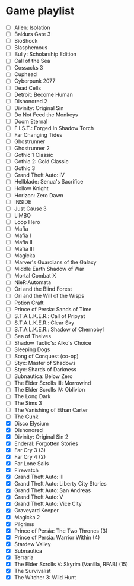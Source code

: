 # Game playlist

- [ ] Alien: Isolation
- [ ] Baldurs Gate 3
- [ ] BioShock
- [ ] Blasphemous
- [ ] Bully: Scholarship Edition
- [ ] Call of the Sea
- [ ] Cossacks 3
- [ ] Cuphead
- [ ] Cyberpunk 2077
- [ ] Dead Cells
- [ ] Detroit: Become Human
- [ ] Dishonored 2
- [ ] Divinity: Original Sin
- [ ] Do Not Feed the Monkeys
- [ ] Doom Eternal
- [ ] F.I.S.T.: Forged In Shadow Torch
- [ ] Far Changing Tides
- [ ] Ghostrunner
- [ ] Ghostrunner 2
- [ ] Gothic 1 Classic
- [ ] Gothic 2: Gold Classic
- [ ] Gothic 3
- [ ] Grand Theft Auto: IV
- [ ] Hellblade: Senua's Sacrifice
- [ ] Hollow Knight
- [ ] Horizon: Zero Dawn
- [ ] INSIDE
- [ ] Just Cause 3
- [ ] LIMBO
- [ ] Loop Hero
- [ ] Mafia
- [ ] Mafia I
- [ ] Mafia II
- [ ] Mafia III
- [ ] Magicka
- [ ] Marver's Guardians of the Galaxy
- [ ] Middle Earth Shadow of War
- [ ] Mortal Combat X
- [ ] NieR:Automata
- [ ] Ori and the Blind Forest
- [ ] Ori and the Will of the Wisps
- [ ] Potion Craft
- [ ] Prince of Persia: Sands of Time
- [ ] S.T.A.L.K.E.R.: Call of Pripyat
- [ ] S.T.A.L.K.E.R.: Clear Sky
- [ ] S.T.A.L.K.E.R.: Shadow of Chernobyl
- [ ] Sea of Theives
- [ ] Shadow Tactic's: Aiko's Choice
- [ ] Sleeping Dogs
- [ ] Song of Conquest (co-op)
- [ ] Styx: Master of Shadows
- [ ] Styx: Shards of Darkness
- [ ] Subnautica: Below Zero
- [ ] The Elder Scrolls III: Morrowind
- [ ] The Elder Scrolls IV: Oblivion
- [ ] The Long Dark
- [ ] The Sims 3
- [ ] The Vanishing of Ethan Carter
- [ ] The Gunk
- [x] Disco Elysium
- [x] Dishonored
- [x] Divinity: Original Sin 2
- [x] Enderal: Forgotten Stories
- [x] Far Cry 3 (3)
- [x] Far Cry 4 (2)
- [x] Far Lone Sails
- [x] Firewatch
- [x] Grand Theft Auto: III
- [x] Grand Theft Auto: Liberty City Stories
- [x] Grand Theft Auto: San Andreas
- [x] Grand Theft Auto: V
- [x] Grand Theft Auto: Vice City
- [x] Graveyard Keeper
- [x] Magicka 2
- [x] Pilgrims
- [x] Prince of Persia: The Two Thrones (3)
- [x] Prince of Persia: Warrior Within (4)
- [x] Stardew Valley
- [x] Subnautica
- [x] Terraria
- [x] The Elder Scrolls V: Skyrim (Vanilla, RFAB) (15)
- [x] The Survivalist
- [x] The Witcher 3: Wild Hunt
